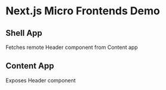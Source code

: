 # Next.js Micro Frontends Demo #

## Shell App

Fetches remote Header component from Content app

## Content App

Exposes Header component
